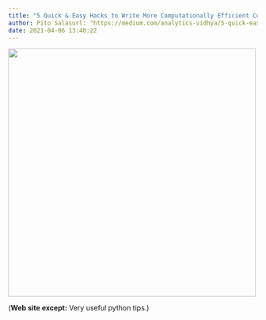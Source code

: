 ```yaml
---
title: "5 Quick & Easy Hacks to Write More Computationally Efficient Code | by Andre Ye | Analytics Vidhya | Medium"
author: Pito Salasurl: "https://medium.com/analytics-vidhya/5-quick-easy-hacks-to-write-more-computationally-efficient-code-b1168208b8df" cover: "https://miro.medium.com/max/960/0*vyxbHhaM6zVHbfTG.jpg" 
date: 2021-04-06 13:40:22
---
```

<img src=https://miro.medium.com/max/960/0*vyxbHhaM6zVHbfTG.jpg width="500">



(**Web site except:** Very useful python tips.) 
